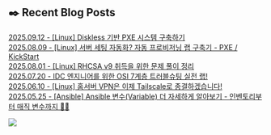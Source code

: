 
## ✒️ Recent Blog Posts
[2025.09.12 - [Linux] Diskless 기반 PXE 시스템 구축하기](https://jaehyojjang.dev/리눅스서버/리눅스/pxe-diskless/) <br/>
[2025.08.09 - [Linux] 서버 세팅 자동화? 자동 프로비저닝 랩 구축기 - PXE / KickStart](https://jaehyojjang.dev/리눅스서버/리눅스/pxe-kickstart/) <br/>
[2025.08.01 - [Linux] RHCSA v9 취득을 위한 문제 풀이 정리](https://jaehyojjang.dev/리눅스서버/rhcsa/rhcsa-example-01/) <br/>
[2025.07.20 - IDC 엔지니어를 위한 OSI 7계층 트러블슈팅 실전 랩!](https://jaehyojjang.dev/네트워크/eve-ng/idc-osi7-troubleshooting/) <br/>
[2025.06.10 - [Linux] 홈서버 VPN은 이제 Tailscale로 종결하겠습니다!](https://jaehyojjang.dev/리눅스서버/리눅스/tailscale/) <br/>
[2025.05.25 - [Ansible] Ansible 변수(Variable) 더 자세하게 알아보기 - 인벤토리부터 매직 변수까지 🧙‍♂️](https://jaehyojjang.dev/IaC/Ansible/variable-detail/) <br/>


<img src="https://img.shields.io/badge/최근%20배포일-2025/09/16_00:25-%23121212?style=flat">